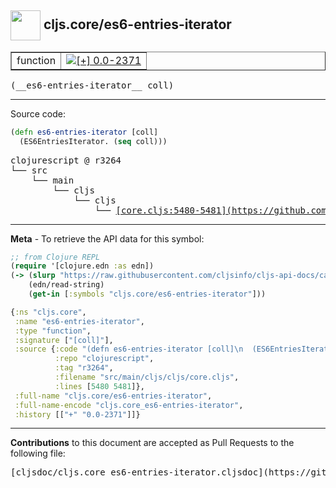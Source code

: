 ## <img width="48px" valign="middle" src="http://i.imgur.com/Hi20huC.png"> cljs.core/es6-entries-iterator

 <table border="1">
<tr>

<td>function</td>
<td><a href="https://github.com/cljsinfo/cljs-api-docs/tree/0.0-2371"><img valign="middle" alt="[+] 0.0-2371" src="https://img.shields.io/badge/+-0.0--2371-lightgrey.svg"></a> </td>
</tr>
</table>

 <samp>
(__es6-entries-iterator__ coll)<br>
</samp>

---





Source code:

```clj
(defn es6-entries-iterator [coll]
  (ES6EntriesIterator. (seq coll)))
```

 <pre>
clojurescript @ r3264
└── src
    └── main
        └── cljs
            └── cljs
                └── <ins>[core.cljs:5480-5481](https://github.com/clojure/clojurescript/blob/r3264/src/main/cljs/cljs/core.cljs#L5480-L5481)</ins>
</pre>


---

__Meta__ - To retrieve the API data for this symbol:

```clj
;; from Clojure REPL
(require '[clojure.edn :as edn])
(-> (slurp "https://raw.githubusercontent.com/cljsinfo/cljs-api-docs/catalog/cljs-api.edn")
    (edn/read-string)
    (get-in [:symbols "cljs.core/es6-entries-iterator"]))
```

```clj
{:ns "cljs.core",
 :name "es6-entries-iterator",
 :type "function",
 :signature ["[coll]"],
 :source {:code "(defn es6-entries-iterator [coll]\n  (ES6EntriesIterator. (seq coll)))",
          :repo "clojurescript",
          :tag "r3264",
          :filename "src/main/cljs/cljs/core.cljs",
          :lines [5480 5481]},
 :full-name "cljs.core/es6-entries-iterator",
 :full-name-encode "cljs.core_es6-entries-iterator",
 :history [["+" "0.0-2371"]]}

```

---

__Contributions__ to this document are accepted as Pull Requests to the following file:

 <pre>
[cljsdoc/cljs.core_es6-entries-iterator.cljsdoc](https://github.com/cljsinfo/cljs-api-docs/blob/master/cljsdoc/cljs.core_es6-entries-iterator.cljsdoc)
</pre>

